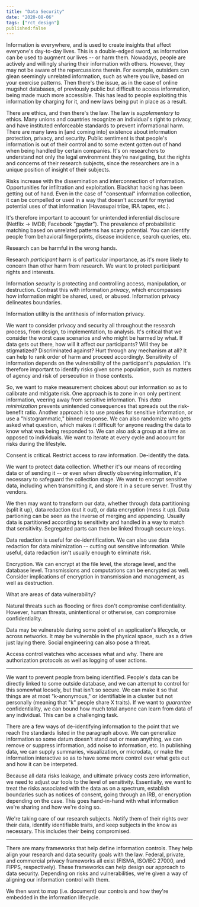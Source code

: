 ```yaml
---
title: "Data Security"
date: "2020-08-06"
tags: ["rct_design"]
published:false
---
```


Information is everywhere, and is used to create insights that affect everyone's day-to-day lives. This is a double-edged sword, as information can be used to augment our lives -- or harm them. Nowadays, people are actively and willingly sharing their information with others. However, they may not be aware of the repercussions therein. For example, outsiders can glean seemingly unrelated information, such as where you live, based on your exercise patterns. Then there's the issue, as in the case of online mugshot databases, of previously public but difficult to access information, being made much more accessible. This has lead to people exploiting this information by charging for it, and new laws being put in place as a result.

There are ethics, and then there's the law. The law is *supplementary* to ethics. Many unions and countries recognize an individual's right to privacy, and have instituted enforceable standards to prevent informational harm. There are many laws in [and coming into] existence about information protection, privacy, and security. Public sentiment is that people's information is out of their control and to some extent gotten out of hand when being handled by certain companies. It's on researchers to understand not only the legal environment they're navigating, but the rights and concerns of their research subjects, since the researchers are in a unique position of insight of their subjects.

Risks increase with the dissemination and interconnection of information. Opportunities for infiltration and exploitation. Blackhat hacking has been getting out of hand. Even in the case of "consentual" information collection, it can be compelled or used in a way that doesn't account for myriad potential uses of that information (Havasupai tribe, IRA tapes, etc.).

It's therefore important to account for unintended inferential disclosure (Netflix -> IMDB; Facebook "gaydar"). The prevalence of probabilistic matching based on unrelated patterns has scary potential. You can identify people from behavioral fingerprints, disease incidence, search queries, etc.

Research can be harmful in the wrong hands.

Research *participant* harm is of particular importance, as it's more likely to concern than other harm from research. We want to protect participant rights and interests.

Information *security* is protecting and controlling access, manipulation, or destruction. Contrast this with information *privacy*, which encompasses how information might be shared, used, or abused. Information privacy delineates boundaries.

Information utility is the antithesis of information privacy.

We want to consider privacy and security all throughout the research process, from design, to implementation, to analysis. It's critical that we consider the worst case scenarios and who might be harmed by what. If data gets out there, how will it affect our participants? Will they be stigmatized? Discriminated against? Hurt through any mechanism at all? It can help to rank order of harm and proceed accordingly. Sensitivity of information depends on the vulnerability of the participant's *population.* It's therefore important to identify risks given some population, such as matters of agency and risk of persecution in those contexts.

So, we want to make measurement choices about our information so as to calibrate and mitigate risk. One approach is to zone in on only pertinent information, veering away from sensitive information. This *data minimization* prevents unintended consequences that spreads out the risk-benefit ratio. Another approach is to use proxies for sensitive information, or use a "histogrammatic," binned response. We can also randomize who gets asked what question, which makes it difficult for anyone reading the data to know what was being responded to. We can also ask a group at a time as opposed to individuals. We want to iterate at every cycle and account for risks during the lifestyle.

Consent is critical. Restrict access to raw information. De-identify the data.

We want to protect data collection. Whether it's our means of recording data or of sending it -- or even when directly observing information, it's necessary to safeguard the collection stage. We want to encrypt sensitive data, including when transmitting it, and store it in a secure server. Trust thy vendors.


We then may want to transform our data, whether through data partitioning (split it up), data redaction (cut it out), or data encryption (mess it up). Data partioning can be seen as the inverse of merging and appending. Usually data is partitioned according to sensitivity and handled in a way to match that sensitivity. Segregated parts can then be linked through secure keys.

Data redaction is useful for de-identification. We can also use data redaction for data minimization -- cutting out sensitive information. While useful, data redaction isn't usually enough to eliminate risk.

Encryption. We can encrypt at the file level, the storage level, and the database level. Transmissions and computations can be encrypted as well. Consider implications of encryption in transmission and management, as well as destruction.

What are areas of data vulnerability?

Natural threats such as flooding or fires don't compromise confidentiality. However, human threats, unintentional or otherwise, can compromise confidentiality.

Data may be vulnerable during some point of an application's lifecycle, or across networks. It may be vulnerable in the physical space, such as a drive just laying there. Social engineering can also pose a threat.

Access control watches who accesses what and why. There are authorization protocols as well as logging of user actions.



---


We want to prevent people from being identified. People's data can be directly linked to some outside database, and we can attempt to control for this somewhat loosely, but that isn't so secure. We can make it so that things are at most "k-anonymous," or identifiable in a cluster but not personally (meaning that "k" people share X traits). If we want to *guarantee* confidentiality, we can bound how much total anyone can learn from data of any individual. This can be a challenging task.

There are a few ways of de-identifying information to the point that we reach the standards listed in the paragraph above. We can generalize information so some datum doesn't stand out or mean anything, we can remove or suppress information, add noise to information, etc. In publishing data, we can supply summaries, visualization, or microdata, or make the information interactive so as to have some more control over what gets out and how it can be interpeted.

Because all data risks leakage, and ultimate privacy costs zero information, we need to adjust our tools to the level of sensitivity. Essentially, we want to treat the risks associated with the data as on a spectrum, establish boundaries such as notices of consent, going through an IRB, or encryption depending on the case. This goes hand-in-hand with what information we're sharing and how we're doing so.

We're taking care of our research subjects. Notify them of their rights over their data, identify identifiable traits, and keep subjects in the know as necessary. This includes their being compromised.

---

There are many frameworks that help define information controls. They help align your research and data security goals with the law. Federal, private, and commercial privacy frameworks all exist (FISMA, ISO/IEC 27000, and FIPPS, respectively). These frameworks can help design our approach to data security. Depending on risks and vulnerabilities, we're given a way of aligning our information control with them.

We then want to map (i.e. document) our controls and how they're embedded in the information lifecycle.
